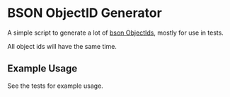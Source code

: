 # BSON ObjectID Generator

A simple script to generate a lot of [bson ObjectIds](https://docs.mongodb.com/manual/reference/method/ObjectId/), mostly for use in tests.

All object ids will have the same time.

## Example Usage

See the tests for example usage.

